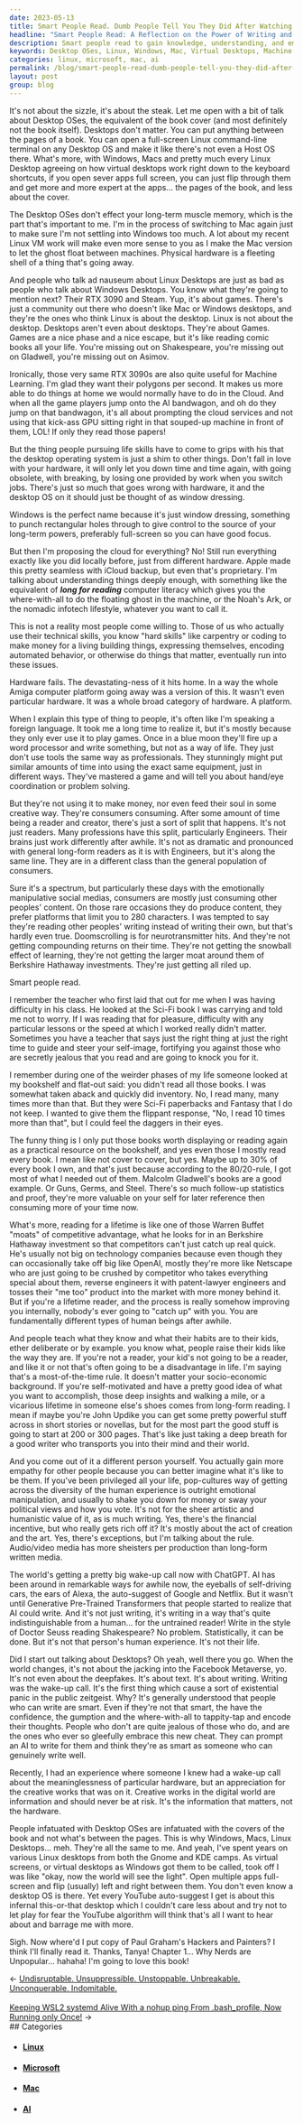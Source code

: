 ```yaml
---
date: 2023-05-13
title: Smart People Read. Dumb People Tell You They Did After Watching the Movie.
headline: "Smart People Read: A Reflection on the Power of Writing and Lifelong Learning."
description: Smart people read to gain knowledge, understanding, and empathy. Reading gives you a competitive advantage and a deeper appreciation of the human experience. Don't be fooled by people who don't read and think they can get the same benefits by using AI to write for them. Reading is the key to success.
keywords: Desktop OSes, Linux, Windows, Mac, Virtual Desktops, Machine Learning, RTX 3090, Steam, Games, Sci-Fi, Fantasy, Malcolm Gladwell, Guns, Germs, Steel, Warren Buffet, Berkshire Hathaway, OpenAI, Netscape, 280 Characters, Doomscrolling, Neurotransmitter Hits, Compounding Returns, Snowball Effect, Learning, Moat, Competitive Advantage, Technology Companies, Patent-Lawyer Engineers, Self-Motivated, John
categories: linux, microsoft, mac, ai
permalink: /blog/smart-people-read-dumb-people-tell-you-they-did-after-watching-the-movie/
layout: post
group: blog
---
```



It's not about the sizzle, it's about the steak. Let me open with a bit of talk
about Desktop OSes, the equivalent of the book cover (and most definitely not
the book itself). Desktops don't matter. You can put anything between the pages
of a book. You can open a full-screen Linux command-line terminal on any
Desktop OS and make it like there's not even a Host OS there. What's more, with
Windows, Macs and pretty much every Linux Desktop agreeing on how virtual
desktops work right down to the keyboard shortcuts, if you open sever apps full
screen, you can just flip through them and get more and more expert at the
apps... the pages of the book, and less about the cover.

The Desktop OSes don't effect your long-term muscle memory, which is the part
that's important to me. I'm in the process of switching to Mac again just to
make sure I'm not settling into Windows too much. A lot about my recent Linux
VM work will make even more sense to you as I make the Mac version to let the
ghost float between machines. Physical hardware is a fleeting shell of a thing
that's going away. 

And people who talk ad nauseum about Linux Desktops are just as bad as people
who talk about Windows Desktops. You know what they're going to mention next?
Their RTX 3090 and Steam. Yup, it's about games. There's just a community out
there who doesn't like Mac or Windows desktops, and they're the ones who think
Linux is about the desktop. Linux is not about the desktop. Desktops aren't
even about desktops. They're about Games. Games are a nice phase and a nice
escape, but it's like reading comic books all your life. You're missing out on
Shakespeare, you're missing out on Gladwell, you're missing out on Asimov.

Ironically, those very same RTX 3090s are also quite useful for Machine
Learning. I'm glad they want their polygons per second. It makes us more able
to do things at home we would normally have to do in the Cloud. And when all
the game players jump onto the AI bandwagon, and oh do they jump on that
bandwagon, it's all about prompting the cloud services and not using that
kick-ass GPU sitting right in that souped-up machine in front of them, LOL! If
only they read those papers!

But the thing people pursuing life skills have to come to grips with his that
the desktop operating system is just a shim to other things. Don't fall in love
with your hardware, it will only let you down time and time again, with going
obsolete, with breaking, by losing one provided by work when you switch jobs.
There's just so much that goes wrong with hardware, it and the desktop OS on it
should just be thought of as window dressing.

Windows is the perfect name because it's just window dressing, something to
punch rectangular holes through to give control to the source of your long-term
powers, preferably full-screen so you can have good focus.

But then I'm proposing the cloud for everything? No! Still run everything
exactly like you did locally before, just from different hardware. Apple made
this pretty seamless with iCloud backup, but even that's proprietary. I'm
talking about understanding things deeply enough, with something like the
equivalent of ***long for reading*** computer literacy which gives you the
where-with-all to do the floating ghost in the machine, or the Noah's Ark, or
the nomadic infotech lifestyle, whatever you want to call it.

This is not a reality most people come willing to. Those of us who actually use
their technical skills, you know "hard skills" like carpentry or coding to make
money for a living building things, expressing themselves, encoding automated
behavior, or otherwise do things that matter, eventually run into these issues.

Hardware fails. The devastating-ness of it hits home. In a way the whole Amiga
computer platform going away was a version of this. It wasn't even particular
hardware. It was a whole broad category of hardware. A platform.

When I explain this type of thing to people, it's often like I'm speaking a
foreign language. It took me a long time to realize it, but it's mostly because
they only ever use it to play games. Once in a blue moon they'll fire up a word
processor and write something, but not as a way of life. They just don't use
tools the same way as professionals. They stunningly might put similar amounts
of time into using the exact same equipment, just in different ways. They've
mastered a game and will tell you about hand/eye coordination or problem
solving. 

But they're not using it to make money, nor even feed their soul in some
creative way. They're consumers consuming. After some amount of time being a
reader and creator, there's just a sort of split that happens. It's not just
readers. Many professions have this split, particularly Engineers. Their brains
just work differently after awhile. It's not as dramatic and pronounced with
general long-form readers as it is with Engineers, but it's along the same
line. They are in a different class than the general population of consumers.

Sure it's a spectrum, but particularly these days with the emotionally
manipulative social medias, consumers are mostly just consuming other peoples'
content. On those rare occasions they do produce content, they prefer platforms
that limit you to 280 characters. I was tempted to say they're reading other
peoples' writing instead of writing their own, but that's hardly even true.
Doomscrolling is for neurotransmitter hits. And they're not getting compounding
returns on their time. They're not getting the snowball effect of learning,
they're not getting the larger moat around them of Berkshire Hathaway
investments. They're just getting all riled up.

Smart people read. 

I remember the teacher who first laid that out for me when I was having
difficulty in his class. He looked at the Sci-Fi book I was carrying and told
me not to worry. If I was reading that for pleasure, difficulty with any
particular lessons or the speed at which I worked really didn't matter.
Sometimes you have a teacher that says just the right thing at just the right
time to guide and steer your self-image, fortifying you against those who are
secretly jealous that you read and are going to knock you for it.

I remember during one of the weirder phases of my life someone looked at my
bookshelf and flat-out said: you didn't read all those books. I was somewhat
taken aback and quickly did inventory. No, I read many, many times more than
that. But they were Sci-Fi paperbacks and Fantasy that I do not keep. I wanted
to give them the flippant response, "No, I read 10 times more than that", but I
could feel the daggers in their eyes. 

The funny thing is I only put those books worth displaying or reading again as
a practical resource on the bookshelf, and yes even those I mostly read every
book. I mean like not cover to cover, but yes. Maybe up to 30% of every book I
own, and that's just because according to the 80/20-rule, I got most of what I
needed out of them. Malcolm Gladwell's books are a good example. Or Guns,
Germs, and Steel. There's so much follow-up statistics and proof, they're more
valuable on your self for later reference then consuming more of your time now.

What's more, reading for a lifetime is like one of those Warren Buffet "moats"
of competitive advantage, what he looks for in an Berkshire Hathaway investment
so that competitors can't just catch up real quick. He's usually not big on
technology companies because even though they can occasionally take off big
like OpenAI, mostly they're more like Netscape who are just going to be crushed
by competitor who takes everything special about them, reverse engineers it
with patent-lawyer engineers and tosses their "me too" product into the market
with more money behind it. But if you're a lifetime reader, and the process is
really somehow improving you internally, nobody's ever going to "catch up" with
you. You are fundamentally different types of human beings after awhile.

And people teach what they know and what their habits are to their kids, ether
deliberate or by example. you know what, people raise their kids like the way
they are. If you're not a reader, your kid's not going to be a reader, and like
it or not that's often going to be a disadvantage in life. I'm saying that's a
most-of-the-time rule. It doesn't matter your socio-economic background. If
you're self-motivated and have a pretty good idea of what you want to
accomplish, those deep insights and walking a mile, or a vicarious lifetime in
someone else's shoes comes from long-form reading. I mean if maybe you're John
Updike you can get some pretty powerful stuff across in short stories or
novellas, but for the most part the good stuff is going to start at 200 or 300
pages. That's like just taking a deep breath for a good writer who transports
you into their mind and their world.

And you come out of it a different person yourself. You actually gain more
empathy for other people because you can better imagine what it's like to be
them. If you've been privileged all your life, pop-cultures way of getting
across the diversity of the human experience is outright emotional
manipulation, and usually to shake you down for money or sway your political
views and how you vote. It's not for the sheer artistic and humanistic value of
it, as is much writing. Yes, there's the financial incentive, but who really
gets rich off it? It's mostly about the act of creation and the art. Yes,
there's exceptions, but I'm talking about the rule. Audio/video media has more 
sheisters per production than long-form written media.

The world's getting a pretty big wake-up call now with ChatGPT. AI has been
around in remarkable ways for awhile now, the eyeballs of self-driving cars,
the ears of Alexa, the auto-suggest of Google and Netflix. But it wasn't until
Generative Pre-Trained Transformers that people started to realize that AI
could write. And it's not just writing, it's writing in a way that's quite
indistinguishable from a human... for the untrained reader! Write in the style
of Doctor Seuss reading Shakespeare? No problem. Statistically, it can be done.
But it's not that person's human experience. It's not their life.

Did I start out talking about Desktops? Oh yeah, well there you go. When the
world changes, it's not about the jacking into the Facebook Metaverse, yo. It's
not even about the deepfakes. It's about text. It's about writing. Writing was
the wake-up call. It's the first thing which cause a sort of existential panic
in the public zeitgeist. Why? It's generally understood that people who can
write are smart. Even if they're not that smart, the have the confidence, the
gumption and the where-with-all to tappity-tap and encode their thoughts.
People who don't are quite jealous of those who do, and are the ones who ever
so gleefully embrace this new cheat. They can prompt an AI to write for them
and think they're as smart as someone who can genuinely write well.

Recently, I had an experience where someone I knew had a wake-up call about the
meaninglessness of particular hardware, but an appreciation for the creative
works that was on it. Creative works in the digital world are information and
should never be at risk. It's the information that matters, not the hardware.

People infatuated with Desktop OSes are infatuated with the covers of the book
and not what's between the pages. This is why Windows, Macs, Linux Desktops...
meh. They're all the same to me. And yeah, I've spent years on various Linux
desktops from both the Gnome and KDE camps. As virtual screens, or virtual
desktops as Windows got them to be called, took off I was like "okay, now the
world will see the light". Open multiple apps full-screen and flip (usually)
left and right between them. You don't even know a desktop OS is there. Yet
every YouTube auto-suggest I get is about this infernal this-or-that desktop
which I couldn't care less about and try not to let play for fear the YouTube
algorithm will think that's all I want to hear about and barrage me with more.

Sigh. Now where'd I put copy of Paul Graham's Hackers and Painters? I think
I'll finally read it. Thanks, Tanya! Chapter 1... Why Nerds are Unpopular...
hahaha! I'm going to love this book!


















<div class="arrow-links"><div class="post-nav-prev"><span class="arrow">&larr;&nbsp;</span><a href="/blog/undisruptable-unsuppressible-unstoppable-unbreakable-unconquerable-indomitable/">Undisruptable. Unsuppressible. Unstoppable. Unbreakable. Unconquerable. Indomitable.</a></div> &nbsp; <div class="post-nav-next"><a href="/blog/keeping-wsl2-systemd-alive-with-a-nohup-ping-from-bash-profile-now-running-only-once/">Keeping WSL2 systemd Alive With a nohup ping From .bash_profile, Now Running only Once!</a><span class="arrow">&nbsp;&rarr;</span></div></div>
## Categories

<ul>
<li><h4><a href='/linux/'>Linux</a></h4></li>
<li><h4><a href='/microsoft/'>Microsoft</a></h4></li>
<li><h4><a href='/mac/'>Mac</a></h4></li>
<li><h4><a href='/ai/'>AI</a></h4></li></ul>